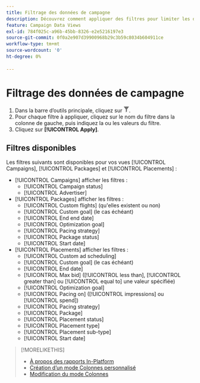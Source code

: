 ```yaml
---
title: Filtrage des données de campagne
description: Découvrez comment appliquer des filtres pour limiter les données de campagne affichées.
feature: Campaign Data Views
exl-id: 784f025c-a96b-45bb-8326-e2e5216197e3
source-git-commit: 0f0a2e907d39900968b29c3b59c8034b604911ce
workflow-type: tm+mt
source-wordcount: '0'
ht-degree: 0%

---
```


# Filtrage des données de campagne

1. Dans la barre d’outils principale, cliquez sur ![Bouton Filtrer](/help/dsp/assets/filter.png).
1. Pour chaque filtre à appliquer, cliquez sur le nom du filtre dans la colonne de gauche, puis indiquez la ou les valeurs du filtre.
1. Cliquez sur **[!UICONTROL Apply]**.

## Filtres disponibles

Les filtres suivants sont disponibles pour vos vues [!UICONTROL Campaigns], [!UICONTROL Packages] et [!UICONTROL Placements] :

* [!UICONTROL Campaigns] afficher les filtres :
   * [!UICONTROL Campaign status]
   * [!UICONTROL Advertiser]
* [!UICONTROL Packages] afficher les filtres :
   * [!UICONTROL Custom flights] (qu&#39;elles existent ou non)
   * [!UICONTROL Custom goal] (le cas échéant)
   * [!UICONTROL End end date]
   * [!UICONTROL Optimization goal]
   * [!UICONTROL Pacing strategy]
   * [!UICONTROL Package status]
   * [!UICONTROL Start date]
* [!UICONTROL Placements] afficher les filtres :
   * [!UICONTROL Custom ad scheduling]
   * [!UICONTROL Custom goal] (le cas échéant)
   * [!UICONTROL End date]
   * [!UICONTROL Max bid] ([!UICONTROL less than],  [!UICONTROL greater than] ou  [!UICONTROL equal to] une valeur spécifiée)
   * [!UICONTROL Optimization goal]
   * [!UICONTROL Pacing on] ([!UICONTROL impressions] ou  [!UICONTROL spend])
   * [!UICONTROL Pacing strategy]
   * [!UICONTROL Package]
   * [!UICONTROL Placement status]
   * [!UICONTROL Placement type]
   * [!UICONTROL Placement sub-type]
   * [!UICONTROL Start date]

>[!MORELIKETHIS]
>
>* [À propos des rapports In-Platform](campaign-reports-about.md)
>* [Création d’un mode Colonnes personnalisé](column-view-create.md)
>* [Modification du mode Colonnes](column-view-change.md)

